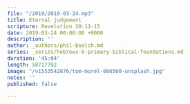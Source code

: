 ```yaml
---
file: "/2019/2019-03-24.mp3"
title: Eternal judgement
scripture: Revelation 20:11-15
date: 2019-03-24 00:00:00 +0000
description: ''
author: _authors/phil-boalch.md
series: _series/hebrews-6-primary-biblical-foundations.md
duration: '45:04'
length: 58717792
image: "/v1553542876/tom-morel-686560-unsplash.jpg"
notes: ''
published: false

---
```

